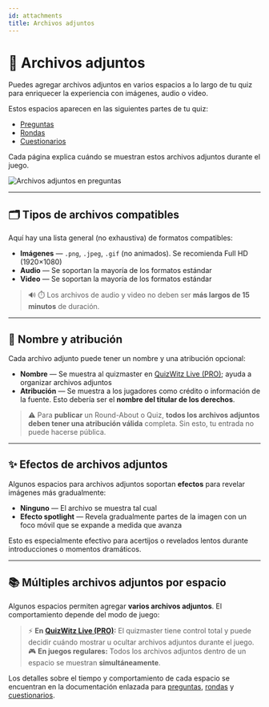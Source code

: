 ```yaml
---
id: attachments
title: Archivos adjuntos
---
```


# 📎 Archivos adjuntos

Puedes agregar archivos adjuntos en varios espacios a lo largo de tu quiz para enriquecer la experiencia con imágenes, audio o video.

Estos espacios aparecen en las siguientes partes de tu quiz:

- [Preguntas](../editor/005-writing-questions.md)
- [Rondas](../editor/008-round-options.md)
- [Cuestionarios](../editor/007-quiz-options.md)

Cada página explica cuándo se muestran estos archivos adjuntos durante el juego.

![Archivos adjuntos en preguntas](/images/edit-question.png)

---

## 🗂️ Tipos de archivos compatibles

Aquí hay una lista general (no exhaustiva) de formatos compatibles:

- **Imágenes** — `.png`, `.jpeg`, `.gif` (no animados). Se recomienda Full HD (1920×1080)
- **Audio** — Se soportan la mayoría de los formatos estándar
- **Video** — Se soportan la mayoría de los formatos estándar

> 🔊 ⏱️ Los archivos de audio y video no deben ser **más largos de 15 minutos** de duración.

---

## 📝 Nombre y atribución

Cada archivo adjunto puede tener un nombre y una atribución opcional:

- **Nombre** — Se muestra al quizmaster en [QuizWitz Live (PRO)](../quizmaster/001-introduction.md); ayuda a organizar archivos adjuntos
- **Atribución** — Se muestra a los jugadores como crédito o información de la fuente. Esto debería ser el **nombre del titular de los derechos**.

> ⚠️ Para **publicar** un Round-About o Quiz, **todos los archivos adjuntos deben tener una atribución válida** completa. Sin esto, tu entrada no puede hacerse pública.

---

## ✨ Efectos de archivos adjuntos

Algunos espacios para archivos adjuntos soportan **efectos** para revelar imágenes más gradualmente:

- **Ninguno** — El archivo se muestra tal cual
- **Efecto spotlight** — Revela gradualmente partes de la imagen con un foco móvil que se expande a medida que avanza

Esto es especialmente efectivo para acertijos o revelados lentos durante introducciones o momentos dramáticos.

---

## 📚 Múltiples archivos adjuntos por espacio

Algunos espacios permiten agregar **varios archivos adjuntos**. El comportamiento depende del modo de juego:

> ⚡ **En [QuizWitz Live (PRO)](../quizmaster/001-introduction.md):** El quizmaster tiene control total y puede decidir cuándo mostrar u ocultar archivos adjuntos durante el juego.\
> 🎮 **En juegos regulares:** Todos los archivos adjuntos dentro de un espacio se muestran **simultáneamente**.

Los detalles sobre el tiempo y comportamiento de cada espacio se encuentran en la documentación enlazada para [preguntas](../editor/015-importing-questions.md), [rondas](../editor/008-round-options.md) y [cuestionarios](../editor/007-quiz-options.md).
